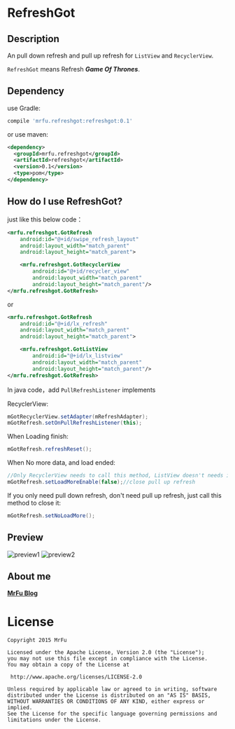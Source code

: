 # RefreshGot


## Description

An pull down refresh and pull up refresh for `ListView` and `RecyclerView`.

`RefreshGot` means Refresh ***Game Of Thrones***.

## Dependency

use Gradle:

```gradle
compile 'mrfu.refreshgot:refreshgot:0.1'
```

or use maven:

```xml
<dependency>
  <groupId>mrfu.refreshgot</groupId>
  <artifactId>refreshgot</artifactId>
  <version>0.1</version>
  <type>pom</type>
</dependency>
```

## How do I use RefreshGot?

just like this below code：

```xml
<mrfu.refreshgot.GotRefresh
    android:id="@+id/swipe_refresh_layout"
    android:layout_width="match_parent"
    android:layout_height="match_parent">

    <mrfu.refreshgot.GotRecyclerView
        android:id="@+id/recycler_view"
        android:layout_width="match_parent"
        android:layout_height="match_parent"/>
</mrfu.refreshgot.GotRefresh>
```

or

```xml
<mrfu.refreshgot.GotRefresh
    android:id="@+id/lx_refresh"
    android:layout_width="match_parent"
    android:layout_height="match_parent">

    <mrfu.refreshgot.GotListView
        android:id="@+id/lx_listview"
        android:layout_width="match_parent"
        android:layout_height="match_parent"/>
</mrfu.refreshgot.GotRefresh>
```



In java code，add `PullRefreshListener` implements

RecyclerView:

```Java
mGotRecyclerView.setAdapter(mRefreshAdapter);
mGotRefresh.setOnPullRefreshListener(this);
```

When Loading finish:

```java
mGotRefresh.refreshReset();
```

When No more data, and load ended:

```java
//Only RecyclerView needs to call this method, ListView doesn't needs it.
mGotRefresh.setLoadMoreEnable(false);//close pull up refresh
```


If you only need pull down refresh, don't need pull up refresh, just call this method to close it:

```java
mGotRefresh.setNoLoadMore();
```



## Preview

![preview1](https://raw.githubusercontent.com/MrFuFuFu/SwipeRefreshBoth/master/images/pulldown.png)
![preview2](https://raw.githubusercontent.com/MrFuFuFu/SwipeRefreshBoth/master/images/pullup.png)

## About me

**[MrFu Blog](http://mrfu.me/)**

License
============

    Copyright 2015 MrFu

	Licensed under the Apache License, Version 2.0 (the "License");
	you may not use this file except in compliance with the License.
	You may obtain a copy of the License at

     http://www.apache.org/licenses/LICENSE-2.0

	Unless required by applicable law or agreed to in writing, software
	distributed under the License is distributed on an "AS IS" BASIS,
	WITHOUT WARRANTIES OR CONDITIONS OF ANY KIND, either express or implied.
	See the License for the specific language governing permissions and
	limitations under the License.